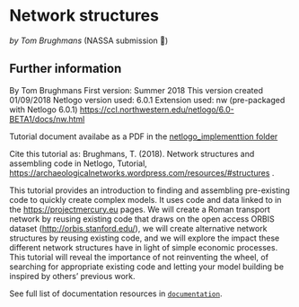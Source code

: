 # Network structures

*by Tom Brughmans* (NASSA submission :rocket:)

## Further information

By Tom Brughmans
First version: Summer 2018
This version created 01/09/2018
Netlogo version used: 6.0.1
Extension used: nw (pre-packaged with Netlogo 6.0.1)
https://ccl.northwestern.edu/netlogo/6.0-BETA1/docs/nw.html 

Tutorial document availabe as a PDF in the [netlogo_implementtion folder](netlogo_implementation/Netlogo_network-structures_v0.1.pdf)

Cite this tutorial as:
Brughmans, T. (2018). Network structures and assembling code in Netlogo, Tutorial, https://archaeologicalnetworks.wordpress.com/resources/#structures  .

This tutorial provides an introduction to finding and assembling pre-existing code to quickly create complex models. It uses code and data linked to in the https://projectmercury.eu pages. We will create a Roman transport network by reusing existing code that draws on the open access ORBIS dataset (http://orbis.stanford.edu/), we will create alternative network structures by reusing existing code, and we will explore the impact these different network structures have in light of simple economic processes. This tutorial will reveal the importance of not reinventing the wheel, of searching for appropriate existing code and letting your model building be inspired by others’ previous work.

See full list of documentation resources in [`documentation`](documentation/tableOfContents.md).
